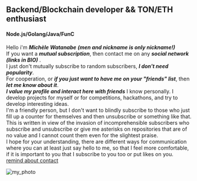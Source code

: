 ## Backend/Blockchain developer && TON/ETH enthusiast
#### Node.js/Golang/Java/FunC 

Hello i'm ***Michèle Watanabe*** ***(men and nickname is only nickname!)*** </br>
If you want a ***mutual subscription***, then contact me on any ***social network (links in BIO)*** . </br>
I just don't mutually subscribe to random subscribers, ***I don't need popularity***. </br>
For cooperation, or ***if you just want to have me on your "friends" list***, then ***let me know about it***. </br>
***I value my profile and interact here with friends*** I know personally. 
I develop projects for myself or for competitions, hackathons, and try to develop interesting ideas. </br>
I'm a friendly person, but I don't want to blindly subscribe to those who just fill up a counter for themselves and then unsubscribe or something like that.
This is written in view of the invasion of incomprehensible subscribers who subscribe and unsubscribe or give me asterisks on repositories that are of no value and I cannot count them even for the slightest praise. </br>
I hope for your understanding, there are different ways for communication where you can at least just say hello to me, so that I feel more comfortable, if it is important to you that I subscribe to you too or put likes on you.</br>
[remind about contact](https://t.me/michele_watanabe)</br>

![my_photo](https://sun9-36.userapi.com/impg/A0vNlVpzVXyV609QiMnnzVp8v11ITAk23_-2zQ/H-wMM0qqgiI.jpg?size=1620x2160&quality=95&sign=194f244315c16ed9818aea41fd929f2b&type=album "church in SPb")

